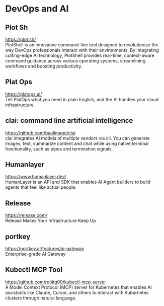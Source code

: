 # DevOps and AI

## Plot Sh
https://plot.sh/ \
PlotShell is an innovative command-line tool designed to revolutionize the way DevOps professionals interact with their environments. By integrating cutting-edge AI technology, PlotShell provides real-time, context-aware command guidance across various operating systems, streamlining workflows and boosting productivity.

## Plat Ops
https://platops.ai/ \
Tell PlatOps what you need in plain English, and the AI handles your cloud infrastructure.

## clai: command line artificial intelligence
https://github.com/baalimago/clai \
clai integrates AI models of multiple vendors via cli. You can generate images, text, summarize content and chat while using native terminal functionality, such as pipes and termination signals.

## Humanlayer
https://www.humanlayer.dev/ \
HumanLayer is an API and SDK that enables AI Agent builders to build agents that feel like actual people.

## Release
https://release.com/ \
Release Makes Your Infrastructure Keep Up

## portkey
https://portkey.ai/features/ai-gateway \
Enterprise-grade AI Gateway

## Kubectl MCP Tool
https://github.com/rohitg00/kubectl-mcp-server \
A Model Context Protocol (MCP) server for Kubernetes that enables AI assistants like Claude, Cursor, and others to interact with Kubernetes clusters through natural language.